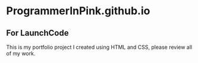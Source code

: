 # ProgrammerInPink.github.io

For LaunchCode
---

  This is my portfolio project I created using HTML and CSS, please review all of my work.
